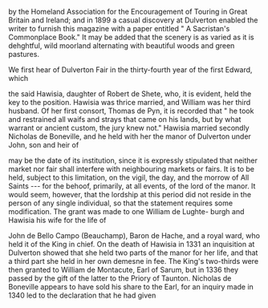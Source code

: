 by the Homeland Association for the
Encouragement of Touring in Great Britain
and Ireland; and in 1899 a casual discovery
at Dulverton enabled the writer to furnish
this magazine with a paper entitled " A
Sacristan's Commonplace Book." It may be
added that the scenery is as varied as it is
dehghtful, wild moorland alternating with
beautiful woods and green pastures.

We first hear of Dulverton Fair in the
thirty-fourth year of the first Edward, which

the said Hawisia, daughter of Robert de
Shete, who, it is evident, held the key to the
position. Hawisia was thrice married, and
William was her third husband. Of her
first consort, Thomas de Pyn, it is recorded
that " he took and restrained all waifs and
strays that came on his lands, but by what
warrant or ancient custom, the jury knew
not." Hawisia married secondly Nicholas
de Boneville, and he held with her the manor
of Dulverton under John, son and heir of





may be the date of its institution, since it is
expressly stipulated that neither market nor
fair shall interfere with neighbouring markets
or fairs. It is to be held, subject to this
limitation, on the vigil, the day, and the
morrow of All Saints --- for the behoof,
primarily, at all events, of the lord of the
manor. It would seem, however, that the
lordship at this period did not reside in the
person of any single individual, so that the
statement requires some modification. The
grant was made to one William de Lughte-
burgh and Hawisia his wife for the life of

John de Bello Campo (Beauchamp), Baron
de Hache, and a royal ward, who held it of
the King in chief. On the death of Hawisia
in 1331 an inquisition at Dulverton showed
that she held two parts of the manor for her
life, and that a third part she held in her
own demesne in fee. The King's two-thirds
were then granted to William de Montacute,
Earl of Sarum, but in 1336 they passed by
the gift of the latter to the Priory of Taunton.
Nicholas de Boneville appears to have sold
his share to the Earl, for an inquiry made in
1340 led to the declaration that he had given
